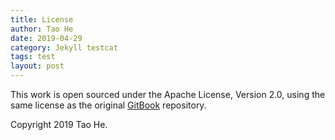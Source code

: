 ```yaml
---
title: License
author: Tao He
date: 2019-04-29
category: Jekyll testcat
tags: test
layout: post
---
```


This work is open sourced under the Apache License, Version 2.0, using the
same license as the original [GitBook](https://github.com/GitbookIO/gitbook) repository.

Copyright 2019 Tao He.
